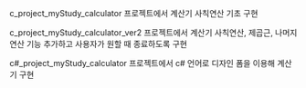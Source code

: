 c_project_myStudy_calculator 프로젝트에서 계산기 사칙연산 기초 구현

c_project_myStudy_calculator_ver2 프로젝트에서 계산기 사칙연산, 제곱근, 나머지 연산 기능 추가하고 사용자가 원할 때 종료하도록 구현

c#_project_myStudy_calculator 프로젝트에서 c# 언어로 디자인 폼을 이용해 계산기 구현

